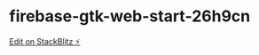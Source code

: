 # firebase-gtk-web-start-26h9cn

[Edit on StackBlitz ⚡️](https://stackblitz.com/edit/firebase-gtk-web-start-26h9cn)